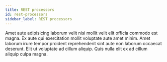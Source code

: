 ```yaml
---
title: REST processors
id: rest-processors
sidebar_label: REST processors
---
```


<!-- @part src="parts/rest-processors/h1-rest-processors-description.md" -->

Amet aute adipisicing laborum velit nisi mollit velit elit officia commodo est magna. Ex aute qui exercitation mollit voluptate aute amet minim. Amet laborum irure tempor proident reprehenderit sint aute non laborum occaecat deserunt. Elit ut voluptate ad cillum aliquip. Quis nulla elit ex ad cillum aliquip culpa magna.
<!-- @/part -->

<!-- @part src="parts/rest-processors/h1-rest-processors-body.md" -->
<!-- Your content goes here, replacing this comment -->
<!-- @/part -->

